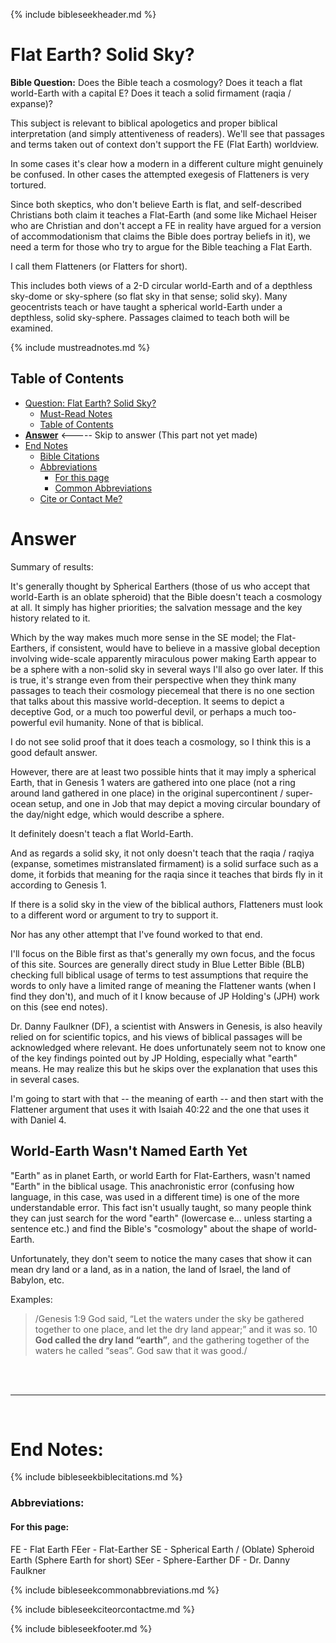 {% include bibleseekheader.md %}
# Flat Earth? Solid Sky?

**Bible Question:** Does the Bible teach a cosmology? Does it teach a flat world-Earth with a capital E? Does it teach a solid firmament (raqia / expanse)?

This subject is relevant to biblical apologetics and proper biblical interpretation (and simply attentiveness of readers). We'll see that passages and terms taken out of context don't support the FE (Flat Earth) worldview.

In some cases it's clear how a modern in a different culture might genuinely be confused. In other cases the attempted exegesis of Flatteners is very tortured.

Since both skeptics, who don't believe Earth is flat, and self-described Christians both claim it teaches a Flat-Earth (and some like Michael Heiser who are Christian and don't accept a FE in reality have argued for a version of accommodationism that claims the Bible does portray beliefs in it), we need a term for those who try to argue for the Bible teaching a Flat Earth.

I call them Flatteners (or Flatters for short).

This includes both views of a 2-D circular world-Earth and of a depthless sky-dome or sky-sphere (so flat sky in that sense; solid sky). Many geocentrists teach or have taught a spherical world-Earth under a depthless, solid sky-sphere. Passages claimed to teach both will be examined.

{% include mustreadnotes.md %}

## Table of Contents
- [Question: Flat Earth? Solid Sky?](#flat-earth-solid-sky)
  - [Must-Read Notes](#must-read-notes)
  - [Table of Contents](#table-of-contents)
- [**Answer**](#answer) <----- Skip to answer
(This part not yet made)
- [End Notes](#end-notes)
  - [Bible Citations](#bible-citations)
  - [Abbreviations](#abbreviations)
    - [For this page](#for-this-page)
    - [Common Abbreviations](#common-abbreviations)
  - [Cite or Contact Me?](#cite-or-contact-me)

# Answer

Summary of results:

It's generally thought by Spherical Earthers (those of us who accept that world-Earth is an oblate spheroid) that the Bible doesn't teach a cosmology at all. It simply has higher priorities; the salvation message and the key history related to it.

Which by the way makes much more sense in the SE model; the Flat-Earthers, if consistent, would have to believe in a massive global deception involving wide-scale apparently miraculous power making Earth appear to be a sphere with a non-solid sky in several ways I'll also go over later. If this is true, it's strange even from their perspective when they think many passages to teach their cosmology piecemeal that there is no one section that talks about this massive world-deception. It seems to depict a deceptive God, or a much too powerful devil, or perhaps a much too-powerful evil humanity. None of that is biblical.

I do not see solid proof that it does teach a cosmology, so I think this is a good default answer.

However, there are at least two possible hints that it may imply a spherical Earth, that in Genesis 1 waters are gathered into one place (not a ring around land gathered in one place) in the original supercontinent / super-ocean setup, and one in Job that may depict a moving circular boundary of the day/night edge, which would describe a sphere.

It definitely doesn't teach a flat World-Earth.

And as regards a solid sky, it not only doesn't teach that the raqia / raqiya (expanse, sometimes mistranslated firmament) is a solid surface such as a dome, it forbids that meaning for the raqia since it teaches that birds fly in it according to Genesis 1.

If there is a solid sky in the view of the biblical authors, Flatteners must look to a different word or argument to try to support it.

Nor has any other attempt that I've found worked to that end.

I'll focus on the Bible first as that's generally my own focus, and the focus of this site. Sources are generally direct study in Blue Letter Bible (BLB) checking full biblical usage of terms to test assumptions that require the words to only have a limited range of meaning the Flattener wants (when I find they don't), and much of it I know because of JP Holding's (JPH) work on this (see end notes).

Dr. Danny Faulkner (DF), a scientist with Answers in Genesis, is also heavily relied on for scientific topics, and his views of biblical passages will be acknowledged where relevant. He does unfortunately seem not to know one of the key findings pointed out by JP Holding, especially what "earth" means. He may realize this but he skips over the explanation that uses this in several cases.

I'm going to start with that -- the meaning of earth -- and then start with the Flattener argument that uses it with Isaiah 40:22 and the one that uses it with Daniel 4.

## World-Earth Wasn't Named Earth Yet

"Earth" as in planet Earth, or world Earth for Flat-Earthers, wasn't named "Earth" in the biblical usage. This anachronistic error (confusing how language, in this case, was used in a different time) is one of the more understandable error. This fact isn't usually taught, so many people think they can just search for the word "earth" (lowercase e... unless starting a sentence etc.) and find the Bible's "cosmology" about the shape of world-Earth.

Unfortunately, they don't seem to notice the many cases that show it can mean dry land or a land, as in a nation, the land of Israel, the land of Babylon, etc.

Examples:

> <span class="bbq">/Genesis 1:9 God said, “Let the waters under the sky be gathered together to one place, and let the dry land appear;” and it was so. 10 <b>God called the dry land “earth”</b>, and the gathering together of the waters he called “seas”. God saw that it was good./</span>


<!--

Code snippets:

Inline:
Bible:
<span class="bbq">//</span>
Other:
<span class="ebq">\|\|</span>

One-para:
Bible:
> <span class="bbq">//</span>
Other:
> \|\|

Multi-para:
Bible:
<blockquote><span class="bbq">//</span></blockquote>
Other:
<blockquote>||</blockquote>

(And use <br><br> after paras. Remember to check output generated for these; they glitchalot.)

New tab link:
BLB:
[Book ch:v](https://www.blueletterbible.org/lsb/mat/3/1){:target="_blank"}
Other:
[Text](URL){:target="_blank"}

Table of Contents link:
[Section Title](#section-title)

-->


<br>
<br>

---

<br>

# End Notes:

{% include bibleseekbiblecitations.md %}

### Abbreviations:

#### For this page:

FE - Flat Earth
FEer - Flat-Earther
SE - Spherical Earth / (Oblate) Spheroid Earth (Sphere Earth for short)
SEer - Sphere-Earther
DF - Dr. Danny Faulkner


{% include bibleseekcommonabbreviations.md %}

{% include bibleseekciteorcontactme.md %}

{% include bibleseekfooter.md %}